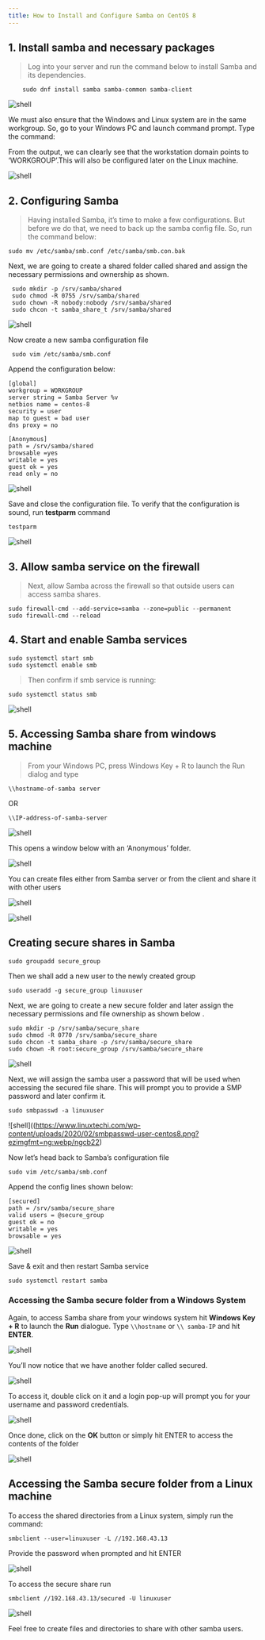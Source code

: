 ```yaml
---
title: How to Install and Configure Samba on CentOS 8
---
```

<script type="text/javascript">(function(w,s){var e=document.createElement("script");e.type="text/javascript";e.async=true;e.src="https://cdn.pagesense.io/js/webally/f2527eebee974243853bcd47b32631f4.js";var x=document.getElementsByTagName("script")[0];x.parentNode.insertBefore(e,x);})(window,"script");</script>

## 1. Install samba and necessary packages

> Log into your server and run the command below to install Samba and its dependencies.

```shell  
    sudo dnf install samba samba-common samba-client
```

![shell](https://www.linuxtechi.com/wp-content/uploads/2020/02/install-samba-using-dnf.png?ezimgfmt=ng%3Awebp%2Fngcb22%2Frs%3Adevice%2Frscb22-1)

We must also ensure that the Windows and Linux system are in the same workgroup. So, go to your Windows PC and launch command prompt. Type the command:

From the output, we can clearly see that the workstation domain points to ‘WORKGROUP’.This will also be configured later on the Linux machine.

![shell](https://www.linuxtechi.com/wp-content/uploads/2020/02/net-config-windows-system.png?ezimgfmt=ng:webp/ngcb22)

## 2. Configuring Samba

> Having installed Samba, it’s time to make a few configurations. But before we do that, we need to back up the samba config file. So, run the command below:

```shell
sudo mv /etc/samba/smb.conf /etc/samba/smb.con.bak
```

Next, we are going to create a shared folder called shared and assign the necessary permissions and ownership as shown.

```shell
 sudo mkdir -p /srv/samba/shared
 sudo chmod -R 0755 /srv/samba/shared
 sudo chown -R nobody:nobody /srv/samba/shared
 sudo chcon -t samba_share_t /srv/samba/shared
```

![shell](https://www.linuxtechi.com/wp-content/uploads/2020/02/samba-folder-selinux-rules-768x311.png?ezimgfmt=ng:webp/ngcb22)

Now create a new samba configuration file

```Shell
 sudo vim /etc/samba/smb.conf
```

Append the configuration below:

```Conf
[global]
workgroup = WORKGROUP
server string = Samba Server %v
netbios name = centos-8
security = user
map to guest = bad user
dns proxy = no

[Anonymous]
path = /srv/samba/shared
browsable =yes
writable = yes
guest ok = yes
read only = no
```

![shell](https://www.linuxtechi.com/wp-content/uploads/2020/02/anonymous-samba-share-centos8-768x328.png?ezimgfmt=ng:webp/ngcb22)

Save and close the configuration file. To verify that the configuration is sound, run __testparm__ command

```Shell
testparm
```

![shell](https://www.linuxtechi.com/wp-content/uploads/2020/02/testparm-samba-centos8-768x473.png?ezimgfmt=ng:webp/ngcb22)

## 3. Allow samba service on the firewall

> Next, allow Samba across the firewall so that outside users can access samba shares.

```Shell
sudo firewall-cmd --add-service=samba --zone=public --permanent
sudo firewall-cmd --reload
```

## 4. Start and enable Samba services

```Shell
sudo systemctl start smb
sudo systemctl enable smb
```

> Then confirm if smb service is running:

```Shell
sudo systemctl status smb
```

![shell](https://www.linuxtechi.com/wp-content/uploads/2020/02/nmb-service-status-centos8-768x315.png?ezimgfmt=ng:webp/ngcb22)

## 5. Accessing Samba share from windows machine

> From your Windows PC, press Windows Key + R to launch the Run dialog and type

`\\hostname-of-samba server`

OR

`\\IP-address-of-samba-server`

![shell](https://www.linuxtechi.com/wp-content/uploads/2020/02/run-samba-share-windows.png?ezimgfmt=ng:webp/ngcb22)

This opens a window below with an ‘Anonymous’ folder.

![shell](https://www.linuxtechi.com/wp-content/uploads/2020/02/anonymous-samba-share-windows.png)

You can create files either from Samba server or from the client and share it with other users

![shell](https://www.linuxtechi.com/wp-content/uploads/2020/02/create-folder-files-samba-share-768x153.png?ezimgfmt=ng:webp/ngcb22)

![shell](https://www.linuxtechi.com/wp-content/uploads/2020/02/Files-anonymous-samba-share.png)

## Creating secure shares in Samba

```Shell
sudo groupadd secure_group
```

Then we shall add a new user to the newly created group

```Shell
sudo useradd -g secure_group linuxuser
```

Next, we are going to create a new secure folder and later assign the necessary permissions and file ownership as shown below .

```Shell
sudo mkdir -p /srv/samba/secure_share
sudo chmod -R 0770 /srv/samba/secure_share
sudo chcon -t samba_share -p /srv/samba/secure_share
sudo chown -R root:secure_group /srv/samba/secure_share
```

![shell](https://www.linuxtechi.com/wp-content/uploads/2020/02/Secure-Samba-permissions-selinux-768x207.png?ezimgfmt=ng:webp/ngcb22)

Next, we will assign the samba user a password that will be used when accessing the secured file share. This will prompt you to provide a SMP password and later confirm it.

```Shell
sudo smbpasswd -a linuxuser
```

![shell]((https://www.linuxtechi.com/wp-content/uploads/2020/02/smbpasswd-user-centos8.png?ezimgfmt=ng:webp/ngcb22)


Now let’s head back to Samba’s configuration file

```Shell
sudo vim /etc/samba/smb.conf
```

Append the config lines shown below:

```Conf
[secured]
path = /srv/samba/secure_share
valid users = @secure_group
guest ok = no
writable = yes
browsable = yes
```

![shell](https://www.linuxtechi.com/wp-content/uploads/2020/02/secure-samba-share-smb-conf-centos8.png?ezimgfmt=ng:webp/ngcb22)

Save & exit and then restart Samba service

```Shell
sudo systemctl restart samba
```

### Accessing the Samba secure folder from a Windows System

Again, to access Samba share from your windows system hit **Windows Key + R** to launch the **Run** dialogue. Type `\\hostname` or `\\ samba-IP` and hit **ENTER**.

![shell](https://www.linuxtechi.com/wp-content/uploads/2020/02/run-secure-samba-share-windows.png?ezimgfmt=ng:webp/ngcb22)

You’ll now notice that we have another folder called secured.

![shell](https://www.linuxtechi.com/wp-content/uploads/2020/02/Secure-Samba-Share-Windows-768x501.png?ezimgfmt=ng:webp/ngcb22)

To access it, double click on it and a login pop-up will prompt you for your username and password credentials.

![shell](https://www.linuxtechi.com/wp-content/uploads/2020/02/Credentials-Secure-Samba-Windows-768x452.png?ezimgfmt=ng:webp/ngcb22)

Once done, click on the **OK** button or simply hit ENTER to access the contents of the folder

![shell](https://www.linuxtechi.com/wp-content/uploads/2020/02/Files-Secure-Samba-Share-Windows-768x501.png?ezimgfmt=ng:webp/ngcb22)

## Accessing the Samba secure folder from a Linux machine

To access the shared directories from a Linux system, simply run the command:

```Shell
smbclient --user=linuxuser -L //192.168.43.13
```

Provide the password when prompted and hit ENTER

![shell](https://www.linuxtechi.com/wp-content/uploads/2020/02/Smbclient-samba-share-list-linux.png?ezimgfmt=ng:webp/ngcb22)

To access the secure share run

```Shell
smbclient //192.168.43.13/secured -U linuxuser
```

![shell](https://www.linuxtechi.com/wp-content/uploads/2020/02/smbclient-access-secure-samba-share-linux-768x338.png?ezimgfmt=ng:webp/ngcb22)

Feel free to create files and directories to share with other samba users.